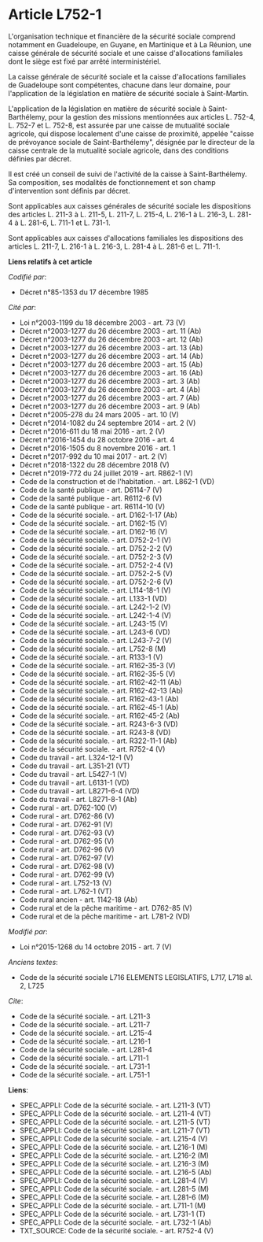 # Article L752-1

L'organisation technique et financière de la sécurité sociale comprend notamment en Guadeloupe, en Guyane, en Martinique et à
La Réunion, une caisse générale de sécurité sociale et une caisse d'allocations familiales dont le siège est fixé par arrêté
interministériel. 

La caisse générale de sécurité sociale et la caisse d'allocations familiales de Guadeloupe sont compétentes, chacune dans
leur domaine, pour l'application de la législation en matière de sécurité sociale à Saint-Martin.

L'application de la législation en matière de sécurité sociale à Saint-Barthélemy, pour la gestion des missions mentionnées
aux articles L. 752-4, L. 752-7 et L. 752-8, est assurée par une caisse de mutualité sociale agricole, qui dispose localement
d'une caisse de proximité, appelée "caisse de prévoyance sociale de Saint-Barthélemy", désignée par le directeur de la caisse
centrale de la mutualité sociale agricole, dans des conditions définies par décret.

Il est créé un conseil de suivi de l'activité de la caisse à Saint-Barthélemy. Sa composition, ses modalités de
fonctionnement et son champ d'intervention sont définis par décret. 

Sont applicables aux caisses générales de sécurité sociale les dispositions des articles L. 211-3 à L. 211-5, L. 211-7, L.
215-4, 
L. 216-1 à L. 216-3, 
L. 281-4 à L. 281-6, L. 711-1 et L. 731-1. 

Sont applicables aux caisses d'allocations familiales les dispositions des articles L. 211-7, L. 216-1 à L. 216-3, L. 281-4 à
L. 281-6 et L. 711-1.

**Liens relatifs à cet article**

_Codifié par_:

  - Décret n°85-1353 du 17 décembre 1985

_Cité par_:

  - Loi n°2003-1199 du 18 décembre 2003 - art. 73 (V)
  - Décret n°2003-1277 du 26 décembre 2003 - art. 11 (Ab)
  - Décret n°2003-1277 du 26 décembre 2003 - art. 12 (Ab)
  - Décret n°2003-1277 du 26 décembre 2003 - art. 13 (Ab)
  - Décret n°2003-1277 du 26 décembre 2003 - art. 14 (Ab)
  - Décret n°2003-1277 du 26 décembre 2003 - art. 15 (Ab)
  - Décret n°2003-1277 du 26 décembre 2003 - art. 16 (Ab)
  - Décret n°2003-1277 du 26 décembre 2003 - art. 3 (Ab)
  - Décret n°2003-1277 du 26 décembre 2003 - art. 4 (Ab)
  - Décret n°2003-1277 du 26 décembre 2003 - art. 7 (Ab)
  - Décret n°2003-1277 du 26 décembre 2003 - art. 9 (Ab)
  - Décret n°2005-278 du 24 mars 2005 - art. 10 (V)
  - Décret n°2014-1082 du 24 septembre 2014 - art. 2 (V)
  - Décret n°2016-611 du 18 mai 2016 - art. 2 (V)
  - Décret n°2016-1454 du 28 octobre 2016 - art. 4
  - Décret n°2016-1505 du 8 novembre 2016 - art. 1
  - Décret n°2017-992 du 10 mai 2017 - art. 2 (V)
  - Décret n°2018-1322 du 28 décembre 2018 (V)
  - Décret n°2019-772 du 24 juillet 2019 - art. R862-1 (V)
  - Code de la construction et de l'habitation. - art. L862-1 (VD)
  - Code de la santé publique - art. D6114-7 (V)
  - Code de la santé publique - art. R6112-6 (V)
  - Code de la santé publique - art. R6114-10 (V)
  - Code de la sécurité sociale. - art. D162-1-17 (Ab)
  - Code de la sécurité sociale. - art. D162-15 (V)
  - Code de la sécurité sociale. - art. D162-16 (V)
  - Code de la sécurité sociale. - art. D752-2-1 (V)
  - Code de la sécurité sociale. - art. D752-2-2 (V)
  - Code de la sécurité sociale. - art. D752-2-3 (V)
  - Code de la sécurité sociale. - art. D752-2-4 (V)
  - Code de la sécurité sociale. - art. D752-2-5 (V)
  - Code de la sécurité sociale. - art. D752-2-6 (V)
  - Code de la sécurité sociale. - art. L114-18-1 (V)
  - Code de la sécurité sociale. - art. L133-1 (VD)
  - Code de la sécurité sociale. - art. L242-1-2 (V)
  - Code de la sécurité sociale. - art. L242-1-4 (V)
  - Code de la sécurité sociale. - art. L243-15 (V)
  - Code de la sécurité sociale. - art. L243-6 (VD)
  - Code de la sécurité sociale. - art. L243-7-2 (V)
  - Code de la sécurité sociale. - art. L752-8 (M)
  - Code de la sécurité sociale. - art. R133-1 (V)
  - Code de la sécurité sociale. - art. R162-35-3 (V)
  - Code de la sécurité sociale. - art. R162-35-5 (V)
  - Code de la sécurité sociale. - art. R162-42-11 (Ab)
  - Code de la sécurité sociale. - art. R162-42-13 (Ab)
  - Code de la sécurité sociale. - art. R162-43-1 (Ab)
  - Code de la sécurité sociale. - art. R162-45-1 (Ab)
  - Code de la sécurité sociale. - art. R162-45-2 (Ab)
  - Code de la sécurité sociale. - art. R243-6-3 (VD)
  - Code de la sécurité sociale. - art. R243-8 (VD)
  - Code de la sécurité sociale. - art. R322-11-1 (Ab)
  - Code de la sécurité sociale. - art. R752-4 (V)
  - Code du travail - art. L324-12-1 (V)
  - Code du travail - art. L351-21 (VT)
  - Code du travail - art. L5427-1 (V)
  - Code du travail - art. L6131-1 (VD)
  - Code du travail - art. L8271-6-4 (VD)
  - Code du travail - art. L8271-8-1 (Ab)
  - Code rural - art. D762-100 (V)
  - Code rural - art. D762-86 (V)
  - Code rural - art. D762-91 (V)
  - Code rural - art. D762-93 (V)
  - Code rural - art. D762-95 (V)
  - Code rural - art. D762-96 (V)
  - Code rural - art. D762-97 (V)
  - Code rural - art. D762-98 (V)
  - Code rural - art. D762-99 (V)
  - Code rural - art. L752-13 (V)
  - Code rural - art. L762-1 (VT)
  - Code rural ancien - art. 1142-18 (Ab)
  - Code rural et de la pêche maritime - art. D762-85 (V)
  - Code rural et de la pêche maritime - art. L781-2 (VD)

_Modifié par_:

  - Loi n°2015-1268 du 14 octobre 2015 - art. 7 (V)

_Anciens textes_:

  - Code de la sécurité sociale L716 ELEMENTS LEGISLATIFS, L717, L718 al. 2, L725

_Cite_:

  - Code de la sécurité sociale. - art. L211-3
  - Code de la sécurité sociale. - art. L211-7
  - Code de la sécurité sociale. - art. L215-4
  - Code de la sécurité sociale. - art. L216-1
  - Code de la sécurité sociale. - art. L281-4
  - Code de la sécurité sociale. - art. L711-1
  - Code de la sécurité sociale. - art. L731-1
  - Code de la sécurité sociale. - art. L751-1

**Liens**:

  - SPEC_APPLI: Code de la sécurité sociale. - art. L211-3 (VT)
  - SPEC_APPLI: Code de la sécurité sociale. - art. L211-4 (VT)
  - SPEC_APPLI: Code de la sécurité sociale. - art. L211-5 (VT)
  - SPEC_APPLI: Code de la sécurité sociale. - art. L211-7 (VT)
  - SPEC_APPLI: Code de la sécurité sociale. - art. L215-4 (V)
  - SPEC_APPLI: Code de la sécurité sociale. - art. L216-1 (M)
  - SPEC_APPLI: Code de la sécurité sociale. - art. L216-2 (M)
  - SPEC_APPLI: Code de la sécurité sociale. - art. L216-3 (M)
  - SPEC_APPLI: Code de la sécurité sociale. - art. L216-5 (Ab)
  - SPEC_APPLI: Code de la sécurité sociale. - art. L281-4 (V)
  - SPEC_APPLI: Code de la sécurité sociale. - art. L281-5 (M)
  - SPEC_APPLI: Code de la sécurité sociale. - art. L281-6 (M)
  - SPEC_APPLI: Code de la sécurité sociale. - art. L711-1 (M)
  - SPEC_APPLI: Code de la sécurité sociale. - art. L731-1 (T)
  - SPEC_APPLI: Code de la sécurité sociale. - art. L732-1 (Ab)
  - TXT_SOURCE: Code de la sécurité sociale. - art. R752-4 (V)
